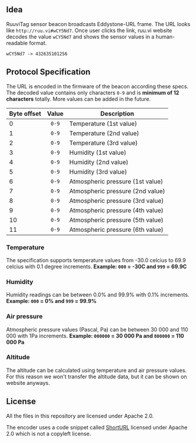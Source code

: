## Idea

RuuviTag sensor beacon broadcasts Eddystone-URL frame. The URL looks like `http://ruu.vi#wCY5Nd7`. Once user clicks the link, ruu.vi website decodes the value `wCY5Nd7` and shows the sensor values in a human-readable format.

`wCY5Nd7 -> 432635101256`

## Protocol Specification

The URL is encoded in the firmware of the beacon according these specs. The decoded value contains only characters `0-9` and is **minimum of 12 characters** totally. More values can be added in the future.

Byte offset | Value | Description
-----|:-----:|-----------
 0 | `0-9` | Temperature (1st value)
 1 | `0-9` | Temperature (2nd value)
 2 | `0-9` | Temperature (3rd value)
 3 | `0-9` | Humidity (1st value)
 4 | `0-9` | Humidity (2nd value)
 5 | `0-9` | Humidity (3rd value) 
 6 | `0-9` | Atmospheric pressure (1st value)
 7 | `0-9` | Atmospheric pressure (2nd value)
 8 | `0-9` | Atmospheric pressure (3rd value)
 9 | `0-9` | Atmospheric pressure (4th value)
10 | `0-9` | Atmospheric pressure (5th value)
11 | `0-9` | Atmospheric pressure (6th value)

### Temperature
The specification supports temperature values from -30.0 celcius to 69.9 celcius with 0.1 degree increments.
**Example: `000` = -30C and `999` = 69.9C**

### Humidity
Humidity readings can be between 0.0% and 99.9% with 0.1% increments.
**Example: `000` = 0% and `999` = 99.9%**

### Air pressure
Atmospheric pressure values (Pascal, Pa) can be between 30 000 and 110 000 with 1Pa increments.
**Example: `000000` = 30 000 Pa and `800000` = 110 000 Pa**

### Altitude

The altitude can be calculated using temperature and air pressure values. For this reason we won't transfer the altitude data, but it can be shown on website anyways.

## License

All the files in this repository are licensed under Apache 2.0.

The encoder uses a code snippet called [ShortURL](https://github.com/delight-im/ShortURL) licensed under Apache 2.0 which is not a copyleft license.
